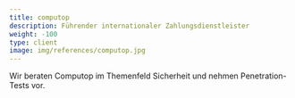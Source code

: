 ```yaml
---
title: computop 
description: Führender internationaler Zahlungsdienstleister
weight: -100
type: client
image: img/references/computop.jpg
---
```

Wir beraten Computop im Themenfeld Sicherheit und nehmen Penetration-Tests vor.
